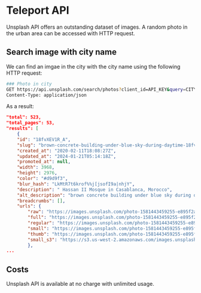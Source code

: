 # Teleport API

Unsplash API offers an outstanding dataset of images. A random photo in the urban area can be accessed with HTTP request.

## Search image with city name

We can find an imgae in the city with the city name using the following HTTP request:

```BASH 
### Photo in city
GET https://api.unsplash.com/search/photos?client_id=API_KEY&query=CITY_NAME
Content-Type: application/json
```

As a result:

```JSON
"total": 523,
"total_pages": 53,
"results": [
    {
    "id": "18fvXEV1R_A",
    "slug": "brown-concrete-building-under-blue-sky-during-daytime-18fvXEV1R_A",
    "created_at": "2020-02-11T18:08:27Z",
    "updated_at": "2024-01-21T05:14:18Z",
    "promoted_at": null,
    "width": 3968,
    "height": 2976,
    "color": "#d9d9f3",
    "blur_hash": "LkMtR7t6krof%%j[jsofI9a|nhjY",
    "description": " Hassan II Mosque in Casablanca, Morocco",
    "alt_description": "brown concrete building under blue sky during daytime",
    "breadcrumbs": [],
    "urls": {
        "raw": "https://images.unsplash.com/photo-1581443459255-e895f2a4222f?ixid=M3w1NTQ4Mjl8MHwxfHNlYXJjaHwxfHxjYXNhYmxhbmNhfGVufDB8fHx8MTcwNTgzNTM4Nnww&ixlib=rb-4.0.3",
        "full": "https://images.unsplash.com/photo-1581443459255-e895f2a4222f?crop=entropy&cs=srgb&fm=jpg&ixid=M3w1NTQ4Mjl8MHwxfHNlYXJjaHwxfHxjYXNhYmxhbmNhfGVufDB8fHx8MTcwNTgzNTM4Nnww&ixlib=rb-4.0.3&q=85",
        "regular": "https://images.unsplash.com/photo-1581443459255-e895f2a4222f?crop=entropy&cs=tinysrgb&fit=max&fm=jpg&ixid=M3w1NTQ4Mjl8MHwxfHNlYXJjaHwxfHxjYXNhYmxhbmNhfGVufDB8fHx8MTcwNTgzNTM4Nnww&ixlib=rb-4.0.3&q=80&w=1080",
        "small": "https://images.unsplash.com/photo-1581443459255-e895f2a4222f?crop=entropy&cs=tinysrgb&fit=max&fm=jpg&ixid=M3w1NTQ4Mjl8MHwxfHNlYXJjaHwxfHxjYXNhYmxhbmNhfGVufDB8fHx8MTcwNTgzNTM4Nnww&ixlib=rb-4.0.3&q=80&w=400",
        "thumb": "https://images.unsplash.com/photo-1581443459255-e895f2a4222f?crop=entropy&cs=tinysrgb&fit=max&fm=jpg&ixid=M3w1NTQ4Mjl8MHwxfHNlYXJjaHwxfHxjYXNhYmxhbmNhfGVufDB8fHx8MTcwNTgzNTM4Nnww&ixlib=rb-4.0.3&q=80&w=200",
        "small_s3": "https://s3.us-west-2.amazonaws.com/images.unsplash.com/small/photo-1581443459255-e895f2a4222f"
        },
...
```

## Costs

Unsplash API is available at no charge with unlimited usage.